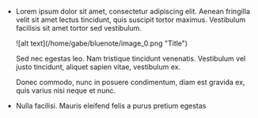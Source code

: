 <ul>
  <li><p>Lorem ipsum dolor sit amet, consectetur adipiscing elit. Aenean fringilla velit sit amet lectus tincidunt, quis suscipit tortor maximus. Vestibulum facilisis sit amet tortor sed vestibulum.</p>
![alt text](/home/gabe/bluenote/image_0.png "Title")
  <p>Sed nec egestas leo. Nam tristique tincidunt venenatis. Vestibulum vel justo tincidunt, aliquet sapien vitae, vestibulum ex.</p>

  <p>Donec commodo, nunc in posuere condimentum, diam est gravida ex, quis varius nisi neque et nunc.</p>
  <li><p>Nulla facilisi. Mauris eleifend felis a purus pretium egestas</p>
</ul>

